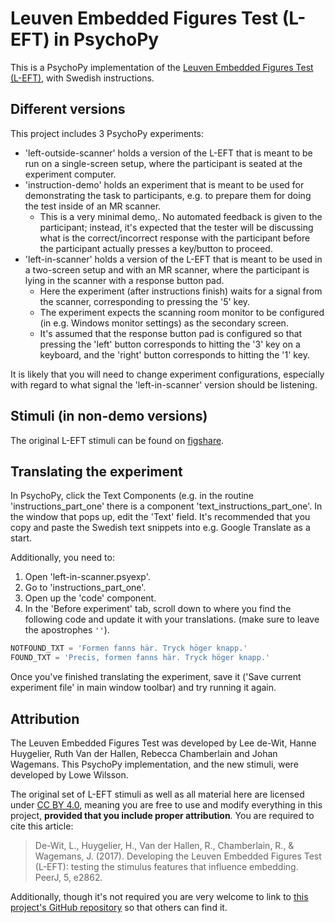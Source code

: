 # Leuven Embedded Figures Test (L-EFT) in PsychoPy
This is a PsychoPy implementation of the [Leuven Embedded Figures Test (L-EFT)](https://peerj.com/articles/2862/), with Swedish instructions.

## Different versions
This project includes 3 PsychoPy experiments:
* 'left-outside-scanner' holds a version of the L-EFT that is meant to be run on a single-screen setup, where the participant is seated at the experiment computer.
* 'instruction-demo' holds an experiment that is meant to be used for demonstrating the task to participants, e.g. to prepare them for doing the test inside of an MR scanner.
    - This is a very minimal demo,. No automated feedback is given to the participant; instead, it's expected that the tester will be discussing what is the correct/incorrect response with the participant before the participant actually presses a key/button to proceed.
* 'left-in-scanner' holds a version of the L-EFT that is meant to be used in a two-screen setup and with an MR scanner, where the participant is lying in the scanner with a response button pad.
    - Here the experiment (after instructions finish) waits for a signal from the scanner, corresponding to pressing the '5' key.
    - The experiment expects the scanning room monitor to be configured (in e.g. Windows monitor settings) as the secondary screen.
    - It's assumed that the response button pad is configured so that pressing the 'left' button corresponds to hitting the '3' key on a keyboard, and the 'right' button corresponds to hitting the '1' key.

It is likely that you will need to change experiment configurations, especially with regard to what signal the 'left-in-scanner' version should be listening.

## Stimuli (in non-demo versions)
The original L-EFT stimuli can be found on [figshare](https://figshare.com/articles/dataset/Leuven_Embedded_Figures_Test_Target_Shapes/3807885).

## Translating the experiment
In PsychoPy, click the Text Components (e.g. in the routine 'instructions_part_one' there is a component 'text_instructions_part_one'. In the window that pops up, edit the 'Text' field. It's recommended that you copy and paste the Swedish text snippets into e.g. Google Translate as a start.

Additionally, you need to:
1. Open 'left-in-scanner.psyexp'.
2. Go to 'instructions_part_one'.
3. Open up the 'code' component.
4. In the 'Before experiment' tab, scroll down to where you find the following code and update it with your translations. (make sure to leave the apostrophes `''`).
```py
NOTFOUND_TXT = 'Formen fanns här. Tryck höger knapp.'
FOUND_TXT = 'Precis, formen fanns här. Tryck höger knapp.'
```

Once you've finished translating the experiment, save it ('Save current experiment file' in main window toolbar) and try running it again.

## Attribution
The Leuven Embedded Figures Test was developed by Lee de-Wit​​, Hanne Huygelier​, Ruth Van der Hallen, Rebecca Chamberlain and Johan Wagemans. This PsychoPy implementation, and the new stimuli, were developed by Lowe Wilsson.

The original set of L-EFT stimuli as well as all material here are licensed under [CC BY 4.0](https://creativecommons.org/licenses/by/4.0/), meaning you are free to use and modify everything in this project, __provided that you include proper attribution__. You are required to cite this article:

> De-Wit, L., Huygelier, H., Van der Hallen, R., Chamberlain, R., & Wagemans, J. (2017). Developing the Leuven Embedded Figures Test (L-EFT): testing the stimulus features that influence embedding. PeerJ, 5, e2862.

Additionally, though it's not required you are very welcome to link to [this project's GitHub repository](https://github.com/anonzebra/psychopy-left) so that others can find it.
